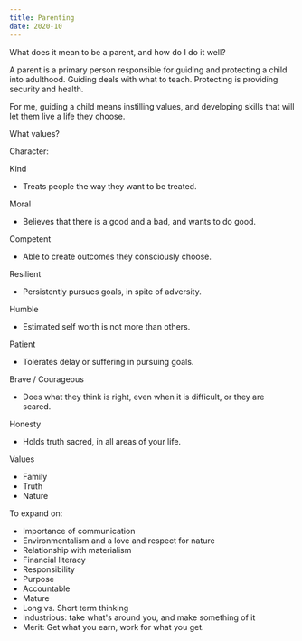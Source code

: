 ```yaml
---
title: Parenting
date: 2020-10
---
```


What does it mean to be a parent, and how do I do it well?

A parent is a primary person responsible for guiding and protecting a child into adulthood. Guiding deals with what to teach. Protecting is providing security and health.

For me, guiding a child means instilling values, and developing skills that will let them live a life they choose.

What values?

Character:

Kind
- Treats people the way they want to be treated.

Moral
- Believes that there is a good and a bad, and wants to do good. 

Competent
- Able to create outcomes they consciously choose.

Resilient
- Persistently pursues goals, in spite of adversity. 

Humble
- Estimated self worth is not more than others. 

Patient
- Tolerates delay or suffering in pursuing goals.

Brave / Courageous
- Does what they think is right, even when it is difficult, or they are scared.

Honesty
- Holds truth sacred, in all areas of your life. 

Values
- Family
- Truth
- Nature

To expand on:
- Importance of communication
- Environmentalism and a love and respect for nature
- Relationship with materialism
- Financial literacy
- Responsibility
- Purpose
- Accountable
- Mature
- Long vs. Short term thinking
- Industrious: take what's around you, and make something of it
- Merit: Get what you earn, work for what you get.
